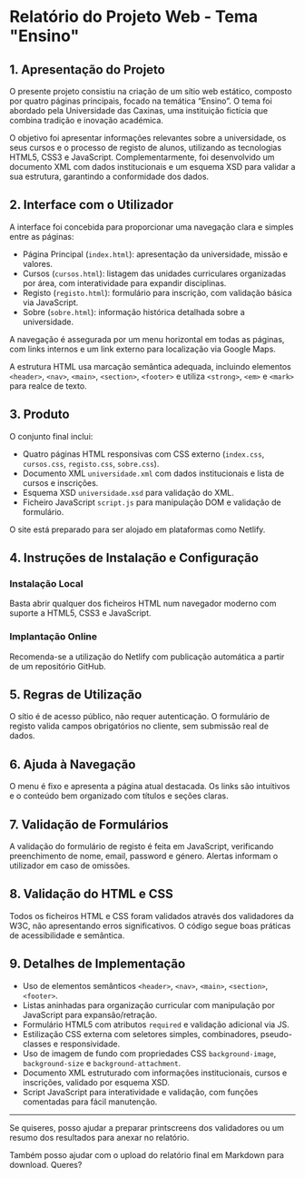 # Relatório do Projeto Web - Tema "Ensino"

## 1. Apresentação do Projeto

O presente projeto consistiu na criação de um sítio web estático, composto por quatro páginas principais, focado na temática “Ensino”. O tema foi abordado pela Universidade das Caxinas, uma instituição fictícia que combina tradição e inovação académica.

O objetivo foi apresentar informações relevantes sobre a universidade, os seus cursos e o processo de registo de alunos, utilizando as tecnologias HTML5, CSS3 e JavaScript. Complementarmente, foi desenvolvido um documento XML com dados institucionais e um esquema XSD para validar a sua estrutura, garantindo a conformidade dos dados.

## 2. Interface com o Utilizador

A interface foi concebida para proporcionar uma navegação clara e simples entre as páginas:  
- Página Principal (`index.html`): apresentação da universidade, missão e valores.  
- Cursos (`cursos.html`): listagem das unidades curriculares organizadas por área, com interatividade para expandir disciplinas.  
- Registo (`registo.html`): formulário para inscrição, com validação básica via JavaScript.  
- Sobre (`sobre.html`): informação histórica detalhada sobre a universidade.

A navegação é assegurada por um menu horizontal em todas as páginas, com links internos e um link externo para localização via Google Maps.

A estrutura HTML usa marcação semântica adequada, incluindo elementos `<header>`, `<nav>`, `<main>`, `<section>`, `<footer>` e utiliza `<strong>`, `<em>` e `<mark>` para realce de texto.

## 3. Produto

O conjunto final inclui:  
- Quatro páginas HTML responsivas com CSS externo (`index.css`, `cursos.css`, `registo.css`, `sobre.css`).  
- Documento XML `universidade.xml` com dados institucionais e lista de cursos e inscrições.  
- Esquema XSD `universidade.xsd` para validação do XML.  
- Ficheiro JavaScript `script.js` para manipulação DOM e validação de formulário.

O site está preparado para ser alojado em plataformas como Netlify.

## 4. Instruções de Instalação e Configuração

### Instalação Local  
Basta abrir qualquer dos ficheiros HTML num navegador moderno com suporte a HTML5, CSS3 e JavaScript.

### Implantação Online  
Recomenda-se a utilização do Netlify com publicação automática a partir de um repositório GitHub.

## 5. Regras de Utilização

O sítio é de acesso público, não requer autenticação. O formulário de registo valida campos obrigatórios no cliente, sem submissão real de dados.

## 6. Ajuda à Navegação

O menu é fixo e apresenta a página atual destacada. Os links são intuitivos e o conteúdo bem organizado com títulos e seções claras.

## 7. Validação de Formulários

A validação do formulário de registo é feita em JavaScript, verificando preenchimento de nome, email, password e género. Alertas informam o utilizador em caso de omissões.

## 8. Validação do HTML e CSS

Todos os ficheiros HTML e CSS foram validados através dos validadores da W3C, não apresentando erros significativos. O código segue boas práticas de acessibilidade e semântica.

## 9. Detalhes de Implementação

- Uso de elementos semânticos `<header>`, `<nav>`, `<main>`, `<section>`, `<footer>`.  
- Listas aninhadas para organização curricular com manipulação por JavaScript para expansão/retração.  
- Formulário HTML5 com atributos `required` e validação adicional via JS.  
- Estilização CSS externa com seletores simples, combinadores, pseudo-classes e responsividade.  
- Uso de imagem de fundo com propriedades CSS `background-image`, `background-size` e `background-attachment`.  
- Documento XML estruturado com informações institucionais, cursos e inscrições, validado por esquema XSD.  
- Script JavaScript para interatividade e validação, com funções comentadas para fácil manutenção.

---

Se quiseres, posso ajudar a preparar printscreens dos validadores ou um resumo dos resultados para anexar no relatório.

Também posso ajudar com o upload do relatório final em Markdown para download. Queres?
